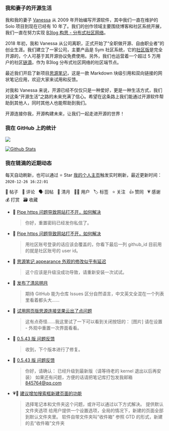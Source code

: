 ### 我和妻子的开源生活

我和我的妻子 [Vanessa](https://github.com/Vanessa219) 从 2009 年开始编写开源软件，其中我们一直在维护的 Solo 项目到现在已经有 10 年了。我们的创作领域主要围绕博客和社区系统开展，我们一直在努力实现 [B3log 构思 - 分布式社区网络](https://ld246.com/article/1546941897596)。

2018 年初，我和 Vanessa 从公司离职，正式开始了“全职做开源、自由职业者”的创业生涯。我们建立了一家公司，主要产品是 Sym 社区系统，它的[社区版](https://github.com/88250/symphony)是完全开源的，个人可基于其开源协议免费使用。另外，我们也运营着一个超过 5 万用户的社区[链滴](https://ld246.com)，作为 B3log 分布式社区网络的社区端节点。

最近我们开启了新项目[思源笔记](https://github.com/siyuan-note/siyuan)，这是一款 Markdown 块级引用和双向链接的网状笔记应用，欢迎大家来试用和反馈。

对我和 Vanessa 来说，开源已经不仅仅只是一种爱好，更是一种生活方式，我们对这条“开源生活”之路的未来充满了信心。希望在这条路上我们能通过开源软件帮助到其他人，同时其他人也能帮助到我们。

开源连接你我，开源构建未来，让我们一起走进开源的世界！

### 我在 GitHub 上的统计

<a title="Hits" target="_blank" href="https://github.com/88250/88250"><img src="https://hits.b3log.org/88250/88250.svg"></a>

[![Github Stats](https://github-readme-stats.vercel.app/api?username=88250&theme=tokyonight&show_icons=true)](https://github.com/88250)

<!--events start -->

### 我在链滴的近期动态

每天自动刷新，也可以通过 ⭐️ Star [我的个人主页](https://github.com/88250/88250)触发实时刷新，最近更新时间：`2020-12-26 16:22:01`

📝 帖子 &nbsp; 💬 评论 &nbsp; 🗣 回帖 &nbsp; 🌙 清月 &nbsp; 👨‍💻 用户 &nbsp; 🏷️ 标签 &nbsp; ⭐️ 关注 &nbsp; 👍 赞同 &nbsp; 💗 感谢 &nbsp; 💰 打赏 &nbsp; 🗃 收藏

* 💬 [Pipe https 问题导致网站打不开，如何解决](https://ld246.com/article/1585831928783/comment/1608969969244#comments)

  > 你好，重置密码已经发你私信了。
* 💬 [Pipe https 问题导致网站打不开，如何解决](https://ld246.com/article/1585831928783/comment/1608967530298#comments)

  > 用社区账号登录的话应该会覆盖的，你看下最后一列 github_id 目前用的就是社区账号的 user id。
* 💬 [思源笔记 appearance 外观的修改似乎有延迟](https://ld246.com/article/1608864745377/comment/1608944241248#comments)

  > 这个应该是升级没成功导致，请重新安装一次试试。
* 🌙 [发布了清风明月](https://ld246.com/member/88250/breezemoons/1608914123279)

  > 期待 GitHub 能为仓库 Issues 区分自然语言，中文英文全混在一个列表里看着都头大……
* 💬 [试用网页版思源连接坚果云出了点问题](https://ld246.com/article/1608905132815/comment/1608913454859#comments)

  > 这有点奇怪……我这里试了一下可以看到关闭按钮的： [图片] 请在设置 - 外观中重置一次界面看看。
* 💬 [0.5.43 版 问题反馈](https://ld246.com/article/1608884950295/comment/1608910672170#comments)

  > 收到，下个版本进行了修复。
* 💬 [0.5.43 版 问题反馈](https://ld246.com/article/1608884950295/comment/1608891000974#comments)

  > 你好，请确认： 已经升级到最新版（请等待老的 kernel 退出以后再安装） 如果还有问题，方便的话请把笔记库打包发我邮箱 845764@qq.com
* 💗💬 [建议增加搜索框新建页面的功能](https://ld246.com/article/1608866674975/comment/1608872899121#comments)

  > 选择笔记本和文件夹这个问题，或许可以通过以下方式解决。 提供默认文件夹选项 给用户提供一个设置选项，全局的情况下，新建的页面全部到默认文件夹里。 软件自带文件夹叫“收件箱” 参照 GTD 的形式，新建的去“收件箱”文件夹


<!--events end -->
